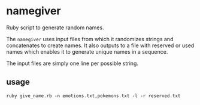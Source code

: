 # namegiver
Ruby script to generate random names.

The `namegiver` uses input files from which it randomizes strings and concatenates
to create names. It also outputs to a file with reserved or used names which enables
it to generate unique names in a sequence.

The input files are simply one line per possible string.

## usage
```
ruby give_name.rb -n emotions.txt,pokemons.txt -l -r reserved.txt
```
